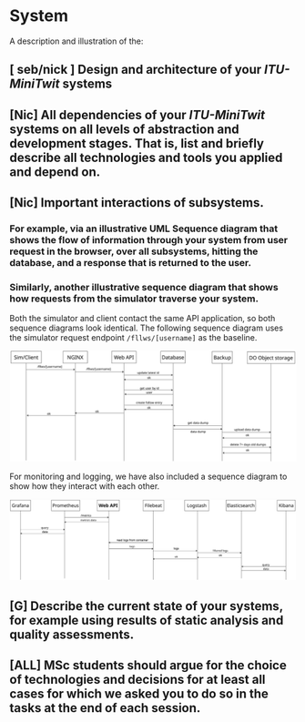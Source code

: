 # System

A description and illustration of the:

## [ seb/nick ] Design and architecture of your _ITU-MiniTwit_ systems


## [Nic] All dependencies of your _ITU-MiniTwit_ systems on all levels of abstraction and development stages. That is, list and briefly describe all technologies and tools you applied and depend on.


## [Nic] Important interactions of subsystems.
###     For example, via an illustrative UML Sequence diagram that shows the flow of information through your system from user request in the browser, over all subsystems, hitting the database, and a response that is returned to the user.
###   Similarly, another illustrative sequence diagram that shows how requests from the simulator traverse your system.

Both the simulator and client contact the same API application, so both sequence diagrams look identical. The following sequence diagram uses the simulator request endpoint `/fllws/[username]` as the baseline.

![UML Sequence diagram of monitoring and logging](./images/sim-request.jpg)

For monitoring and logging, we have also included a sequence diagram to show how they interact with each other.

![UML Sequence diagram of monitoring and logging](./images/monitor+logging.jpg)


## [G] Describe the current state of your systems, for example using results of static analysis and quality assessments.



## [ALL] MSc students should argue for the choice of technologies and decisions for at least all cases for which we asked you to do so in the tasks at the end of each session.

